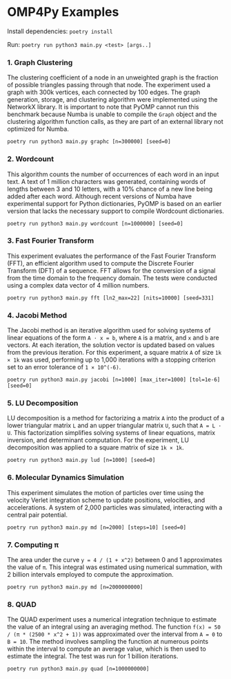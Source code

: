 # **OMP4Py Examples**

Install dependencies: ``poetry install``

Run: ``poetry run python3 main.py <test> [args..]``

### 1. **Graph Clustering**
The clustering coefficient of a node in an unweighted graph is the fraction of possible triangles passing through that node. The experiment used a graph with 300k vertices, each connected by 100 edges. The graph generation, storage, and clustering algorithm were implemented using the NetworkX library. It is important to note that PyOMP cannot run this benchmark because Numba is unable to compile the `Graph` object and the clustering algorithm function calls, as they are part of an external library not optimized for Numba.

``poetry run python3 main.py graphc [n=300000] [seed=0]``

### 2. **Wordcount**
This algorithm counts the number of occurrences of each word in an input text. A text of 1 million characters was generated, containing words of lengths between 3 and 10 letters, with a 10% chance of a new line being added after each word. Although recent versions of Numba have experimental support for Python dictionaries, PyOMP is based on an earlier version that lacks the necessary support to compile Wordcount dictionaries.

``poetry run python3 main.py wordcount [n=1000000] [seed=0]``

### 3. **Fast Fourier Transform**
This experiment evaluates the performance of the Fast Fourier Transform (FFT), an efficient algorithm used to compute the Discrete Fourier Transform (DFT) of a sequence. FFT allows for the conversion of a signal from the time domain to the frequency domain. The tests were conducted using a complex data vector of 4 million numbers.

``poetry run python3 main.py fft [ln2_max=22] [nits=10000] [seed=331]``

### 4. **Jacobi Method**
The Jacobi method is an iterative algorithm used for solving systems of linear equations of the form `A · x = b`, where `A` is a matrix, and `x` and `b` are vectors. At each iteration, the solution vector is updated based on values from the previous iteration. For this experiment, a square matrix `A` of size `1k × 1k` was used, performing up to 1,000 iterations with a stopping criterion set to an error tolerance of `1 × 10^(-6)`.

``poetry run python3 main.py jacobi [n=1000] [max_iter=1000] [tol=1e-6] [seed=0]``

### 5. **LU Decomposition**
LU decomposition is a method for factorizing a matrix `A` into the product of a lower triangular matrix `L` and an upper triangular matrix `U`, such that `A = L · U`. This factorization simplifies solving systems of linear equations, matrix inversion, and determinant computation. For the experiment, LU decomposition was applied to a square matrix of size `1k × 1k`.

``poetry run python3 main.py lud [n=1000] [seed=0]``

### 6. **Molecular Dynamics Simulation**
This experiment simulates the motion of particles over time using the velocity Verlet integration scheme to update positions, velocities, and accelerations. A system of 2,000 particles was simulated, interacting with a central pair potential.

``poetry run python3 main.py md [n=2000] [steps=10] [seed=0]``

### 7. **Computing π**
The area under the curve `y = 4 / (1 + x^2)` between 0 and 1 approximates the value of `π`. This integral was estimated using numerical summation, with 2 billion intervals employed to compute the approximation.

``poetry run python3 main.py md [n=2000000000]``

### 8. **QUAD**
The QUAD experiment uses a numerical integration technique to estimate the value of an integral using an averaging method. The function `f(x) = 50 / (π * (2500 * x^2 + 1))` was approximated over the interval from `A = 0` to `B = 10`. The method involves sampling the function at numerous points within the interval to compute an average value, which is then used to estimate the integral. The test was run for 1 billion iterations.

``poetry run python3 main.py quad [n=1000000000]``